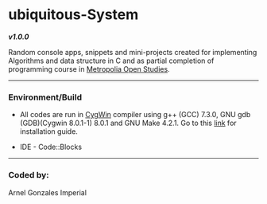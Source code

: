 # ubiquitous-System

***v1.0.0***

Random console apps, snippets and mini-projects created for implementing Algorithms and data structure in C and as partial completion of programming course in [Metropolia Open Studies](http://opendata.metropolia.fi/koulutushaku/search.php#result-87382).

---

### Environment/Build
* All codes are run in [CygWin](https://www.cygwin.com/) compiler using g++   (GCC) 7.3.0, GNU gdb (GDB)(Cygwin 8.0.1-1) 8.0.1 and GNU Make 4.2.1.
  Go to this [link](https://www.cs.odu.edu/~zeil/cs250PreTest/latest/Public/installingACompiler/) for installation guide.

* IDE - Code::Blocks
---

### Coded by:
Arnel Gonzales Imperial
